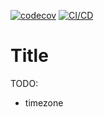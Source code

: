 [![codecov](https://codecov.io/gh/MorganTwoZero/zero2prod/branch/main/graph/badge.svg?token=WNR75L22VS)](https://codecov.io/gh/MorganTwoZero/zero2prod)
[![CI/CD](https://github.com/MorganTwoZero/zero2prod/actions/workflows/general.yml/badge.svg)](https://github.com/MorganTwoZero/zero2prod/actions/workflows/general.yml)
# Title

TODO:
 - timezone
